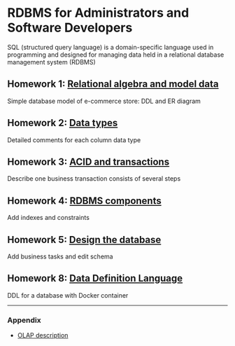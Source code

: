 
RDBMS for Administrators and Software Developers
=======

SQL (structured query language) is a domain-specific language used in programming and designed for managing data held in a relational database management system (RDBMS)

## Homework 1: [Relational algebra and model data](https://github.com/DmitriySh/rdbms-course/tree/master/01-relational-model)
Simple database model of e-commerce store: DDL and ER diagram

## Homework 2: [Data types](https://github.com/DmitriySh/rdbms-course/tree/master/02-data-types)
Detailed comments for each column data type

## Homework 3: [ACID and transactions](https://github.com/DmitriySh/rdbms-course/tree/master/03-acid-transactions)
Describe one business transaction consists of several steps

## Homework 4: [RDBMS components](https://github.com/DmitriySh/rdbms-course/tree/master/04-rdbms-components)
Add indexes and constraints

## Homework 5: [Design the database](https://github.com/DmitriySh/rdbms-course/tree/master/05-design-database)
Add business tasks and edit schema

## Homework 8: [Data Definition Language](https://github.com/DmitriySh/rdbms-course/tree/feature/08-ddl/08-ddl)
DDL for a database with Docker container



---

### Appendix

 - [OLAP description](https://github.com/DmitriySh/rdbms-course/tree/master/A-olap)
